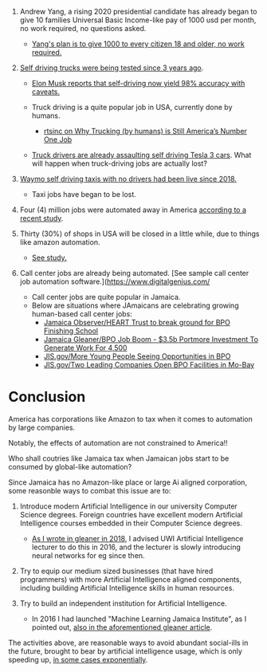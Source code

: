 1. Andrew Yang, a rising 2020 presidential candidate has already began to give 10 families Universal Basic Income-like pay of 1000 usd per month, no work required, no questions asked.
   * [Yang's plan is to give 1000 to every citizen 18 and older, no work required.](https://www.youtube.com/watch?v=p_p2WQCSrNU)

2. [Self driving trucks were being tested since 3 years ago](https://www.youtube.com/watch?v=sIlCR4eG8_o). 
   * [Elon Musk reports that self-driving now yield 98% accuracy with caveats.](https://www.thestreet.com/investing/tesla-is-decades-away-from-full-self-driving-cars-14853271)
   * Truck driving is a quite popular job in USA, currently done by humans. 
     * [rtsinc on Why Trucking  (by humans) is Still America’s Number One Job](https://www.rtsinc.com/articles/why-trucking-still-america-s-number-one-job#:~:targetText=Truckers%20are%20Everywhere&targetText=There%20are%20more%20than%201.7,tied%20to%20the%20trucking%20industry.)
   
   * [Truck drivers are already assaulting self driving Tesla 3 cars](https://m.youtube.com/watch?v=Vy4wVsSVnyI). What will happen when truck-driving jobs are actually lost?

3. [Waymo self driving taxis with no drivers had been live since 2018.](https://www.youtube.com/watch?v=2hqTnmn51Fg)
   * Taxi jobs have began to be lost.

4. Four (4) million jobs were automated away in America [according to a recent study](https://conexus.cberdata.org/files/MfgReality.pdf).

5. Thirty (30%) of shops in USA will be closed in a little while, due to things like amazon automation.
   * [See study.](https://www.forbes.com/sites/pamdanziger/2018/10/14/the-fall-of-the-mall-and-three-ways-to-make-them-rise-again/#51d645c92a26)

6. Call center jobs are already being automated. [See sample call center job automation software.](https://www.digitalgenius.com/
   * Call center jobs are quite popular in Jamaica.
   * Below are situations where JAmaicans are celebrating growing human-based call center jobs:
     *  [Jamaica Observer/HEART Trust to break ground for BPO Finishing School](http://www.jamaicaobserver.com/business-observer/heart-trust-to-break-ground-for-bpo-finishing-school_99740?profile=1056)
     *  [Jamaica Gleaner/BPO Job Boom - $3.5b Portmore Investment To Generate Work For 4,500](http://jamaica-gleaner.com/article/lead-stories/20191025/bpo-job-boom-35b-portmore-investment-generate-work-4500)
     *  [JIS.gov/More Young People Seeing Opportunities in BPO](https://jis.gov.jm/young-people-seeing-opportunities-bpo/)
     *  [JIS.gov/Two Leading Companies Open BPO Facilities in Mo-Bay](https://jis.gov.jm/two-leading-companies-open-bpo-facilities-mo-bay/)
   
   

Conclusion
=========================
America has corporations like Amazon to tax when it comes to automation by large companies.

Notably, the effects of automation are not constrained to America!!

Who shall coutries like Jamaica tax when Jamaican jobs start to be consumed by global-like automation?

Since Jamaica has no Amazon-like place or large Ai aligned corporation, some reasonble ways to combat this issue are to:

1. Introduce modern Artificial Intelligence in our university Computer Science degrees. Foreign countries have excellent modern Artificial Intelligence courses embedded in their Computer Science degrees.
   * [As I wrote in gleaner in 2018](http://jamaica-gleaner.com/article/news/20180604/artificial-intelligence-and-economy-utilising-artificial-intelligence-could), I advised UWI Artificial Intelligence lecturer to do this in 2016, and the lecturer is slowly introducing neural networks for eg since then.

2. Try to equip our medium sized businesses  (that have hired programmers) with more Artificial Intelligence aligned components, including building Artificial Intelligence skills in human resources.

3. Try to build an independent institution for Artificial Intelligence. 
   * In 2016 I had launched "Machine Learning Jamaica Institute", as I pointed out, [also in the aforementioned gleaner article](http://jamaica-gleaner.com/article/news/20180604/artificial-intelligence-and-economy-utilising-artificial-intelligence-could).

The activities above, are reasonable ways to avoid abundant social-ills in the future, brought to bear by artificial intelligence usage, which is only speeding up, [in some cases exponentially](https://www.forbes.com/sites/joemckendrick/2018/12/19/how-fast-is-artificial-intelligence-growing-look-at-the-key-bellwethers/#2a5dc1d7474a). 
